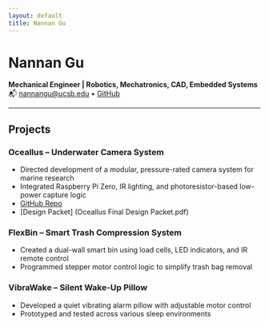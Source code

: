 ```yaml
---
layout: default
title: Nannan Gu
---
```


# Nannan Gu  
**Mechanical Engineer | Robotics, Mechatronics, CAD, Embedded Systems**  
📬 nannangu@ucsb.edu • [GitHub](https://github.com/nannanguu)  

---

## Projects


### Oceallus – Underwater Camera System
- Directed development of a modular, pressure-rated camera system for marine research  
- Integrated Raspberry Pi Zero, IR lighting, and photoresistor-based low-power capture logic  
- [GitHub Repo](https://github.com/Oceallus/underwater_spy_camera)
- [Design Packet] (Oceallus Final Design Packet.pdf) 

### FlexBin – Smart Trash Compression System
- Created a dual-wall smart bin using load cells, LED indicators, and IR remote control  
- Programmed stepper motor control logic to simplify trash bag removal

### VibraWake – Silent Wake-Up Pillow
- Developed a quiet vibrating alarm pillow with adjustable motor control  
- Prototyped and tested across various sleep environments
